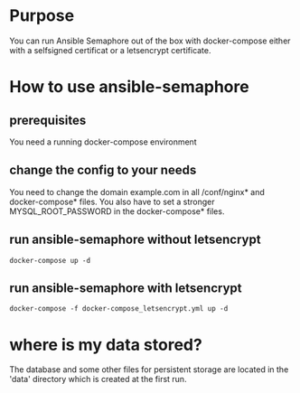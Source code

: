 # Purpose
You can run Ansible Semaphore out of the box with docker-compose either with a selfsigned certificat or a letsencrypt certificate.

# How to use ansible-semaphore

## prerequisites
You need a running docker-compose environment

## change the config to your needs
You need to change the domain example.com in all /conf/nginx* and docker-compose* files.
You also have to set a stronger MYSQL_ROOT_PASSWORD in the docker-compose* files.

## run ansible-semaphore without letsencrypt
`docker-compose up -d`

## run ansible-semaphore with letsencrypt
`docker-compose -f docker-compose_letsencrypt.yml up -d`

# where is my data stored?
The database and some other files for persistent storage are located in the 'data' directory which is created at the first run.


